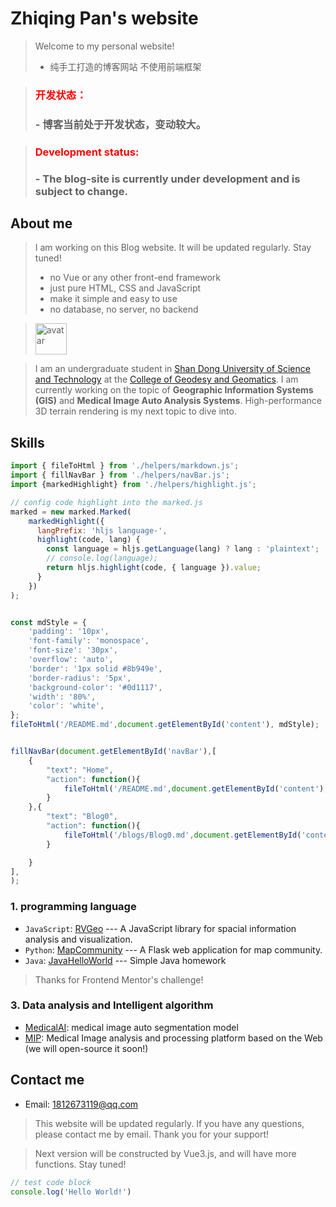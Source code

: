 # Zhiqing Pan's website
> Welcome to my personal website! 
> - 纯手工打造的博客网站 不使用前端框架

> <h3 style="color: red;">开发状态：<h3>
>   - 博客当前处于开发状态，变动较大。

> <h3 style="color: red;">Development status: <h3>
>   - The blog-site is currently under development and is subject to change.

## About me

> I am working on this Blog website. It will be updated regularly. Stay tuned!
> - no Vue or any other front-end framework
> - just pure HTML, CSS and JavaScript
> - make it simple and easy to use
> - no database, no server, no backend


> <img src="https://avatars.githubusercontent.com/u/82391775?v=4" width="50" height="50" alt="avatar"/>

> I am an undergraduate student in [Shan Dong University of Science and Technology](https://en.sdust.edu.cn) at the [College of Geodesy and Geomatics](https://gc.sdust.edu.cn/). I am currently working on the topic of **Geographic Information Systems (GIS)** and **Medical Image Auto Analysis Systems**. High-performance 3D terrain rendering is my next topic to dive into.

## Skills
```js
import { fileToHtml } from './helpers/markdown.js';
import { fillNavBar } from './helpers/navBar.js';
import {markedHighlight} from './helpers/highlight.js';

// config code highlight into the marked.js
marked = new marked.Marked(
    markedHighlight({
      langPrefix: 'hljs language-',
      highlight(code, lang) {
        const language = hljs.getLanguage(lang) ? lang : 'plaintext';
        // console.log(language);
        return hljs.highlight(code, { language }).value;
      }
    })
);


const mdStyle = {
    'padding': '10px',
    'font-family': 'monospace',
    'font-size': '30px',
    'overflow': 'auto',
    'border': '1px solid #8b949e',
    'border-radius': '5px',
    'background-color': '#0d1117',
    'width': '80%',
    'color': 'white',
};
fileToHtml('/README.md',document.getElementById('content'), mdStyle);


fillNavBar(document.getElementById('navBar'),[
    {
        "text": "Home",
        "action": function(){
            fileToHtml('/README.md',document.getElementById('content'), mdStyle);
        }
    },{
        "text": "Blog0",
        "action": function(){
            fileToHtml('/blogs/Blog0.md',document.getElementById('content'), mdStyle);
        }

    }
],
);

```

### 1. programming language
* `JavaScript`: [RVGeo](https://github.com/pzq123456/RVGeo) --- A JavaScript library for spacial information analysis and visualization. 
* `Python`: [MapCommunity](https://github.com/pzq123456/mapcommunity) --- A Flask web application for map community. 
* `Java`: [JavaHelloWorld](https://github.com/pzq123456/JAVAhelloWorld) --- Simple Java homework 


> Thanks for Frontend Mentor's challenge!

### 3. Data analysis and Intelligent algorithm

* [MedicalAI](https://github.com/pzq123456/MdicalAI): medical image auto segmentation model
* [MIP](https://github.com/pzq123456/MIP): Medical Image analysis and processing platform based on the Web (we will open-source it soon!)

## Contact me
- Email: 1812673119@qq.com

> This website will be updated regularly. If you have any questions, please contact me by email. Thank you for your support!

> Next version will be constructed by Vue3.js, and will have more functions. Stay tuned!

```javascript
// test code block
console.log('Hello World!')
```